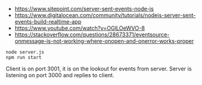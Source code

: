 - https://www.sitepoint.com/server-sent-events-node-js
- https://www.digitalocean.com/community/tutorials/nodejs-server-sent-events-build-realtime-app
- https://www.youtube.com/watch?v=OGlLOeWVO-8
- https://stackoverflow.com/questions/28673371/eventsource-onmessage-is-not-working-where-onopen-and-onerror-works-proper

```
node server.js
npm run start
```

Client is on port 3001, it is on the lookout for events from server. Server is listening on port 3000 and replies to client.
